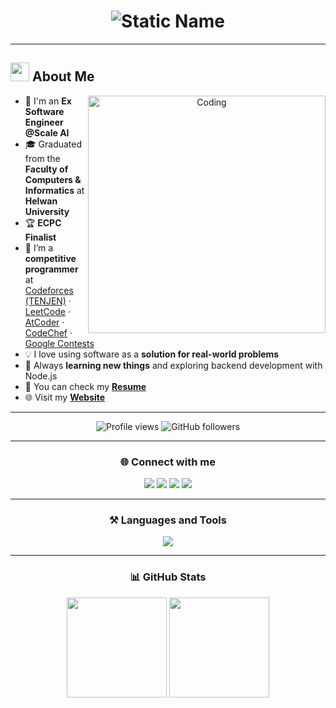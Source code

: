 <h1 align="center">
  <img src="https://readme-typing-svg.herokuapp.com?font=Rubik+Glitch&size=40&duration=1&pause=99999&color=F7C325&center=true&vCenter=true&width=700&height=70&lines=Hi+...+I'm+Ahmad+Ramadan+👋" alt="Static Name" />
</h1>

---

## <img src="https://media.giphy.com/media/hvRJCLFzcasrR4ia7z/giphy.gif" width="30"> About Me  

<p align="center">
  <img align="right" src="https://cdn.dribbble.com/users/1162077/screenshots/3848914/programmer.gif" alt="Coding" width="380"/>
</p>

- 💼 I'm an **Ex Software Engineer @Scale AI**  
- 🎓 Graduated from the **Faculty of Computers & Informatics** at **Helwan University**  
- 🏆 **ECPC Finalist**  
- 🧩 I’m a **competitive programmer** at  
  [Codeforces (TENJEN)](https://codeforces.com/profile/TENJEN) ·  
  [LeetCode](https://leetcode.com/tenjen) ·  
  [AtCoder](https://atcoder.jp) ·  
  [CodeChef](https://www.codechef.com) ·  
  [Google Contests](https://codingcompetitions.withgoogle.com/)  
- 💡 I love using software as a **solution for real-world problems**  
- 🌱 Always **learning new things** and exploring backend development with Node.js  
- 📝 You can check my **[Resume](./Ahmad_Full_Stack.pdf)**  
- 🌐 Visit my **[Website](https://protoflio-liart.vercel.app/)**  

---

<p align="center">
  <img src="https://komarev.com/ghpvc/?username=ahmadramadan74&label=Profile%20views&color=blueviolet&style=flat" alt="Profile views" />
  <img src="https://img.shields.io/github/followers/ahmadramadan74?label=Followers&style=social" alt="GitHub followers" />
</p>

---

<h3 align="center">🌐 Connect with me</h3>
<p align="center">
  <a href="https://twitter.com/rmdn7_7" target="blank"><img src="https://img.shields.io/badge/Twitter-1DA1F2?style=for-the-badge&logo=twitter&logoColor=white"/></a>
  <a href="https://linkedin.com/in/ahmad-elemam-dev" target="blank"><img src="https://img.shields.io/badge/LinkedIn-0077B5?style=for-the-badge&logo=linkedin&logoColor=white"/></a>
  <a href="https://codeforces.com/profile/TENJEN" target="blank"><img src="https://img.shields.io/badge/Codeforces-445f9d?style=for-the-badge&logo=codeforces&logoColor=white"/></a>
  <a href="https://www.leetcode.com/tenjen" target="blank"><img src="https://img.shields.io/badge/LeetCode-F89F1B?style=for-the-badge&logo=leetcode&logoColor=white"/></a>
</p>

---

<h3 align="center">⚒️ Languages and Tools</h3>
<p align="center"> 
  <img src="https://skillicons.dev/icons?i=react,tailwind,ts,js,html,css,bootstrap,nodejs,express,mongodb,mysql,java,cpp,c,linux,docker,graphql,git" />
</p>

---

<h3 align="center">📊 GitHub Stats</h3>
<p align="center">
  <img src="https://github-readme-stats.vercel.app/api?username=ahmadramadan74&show_icons=true&theme=tokyonight" height="160"/>
  <img src="https://github-readme-stats.vercel.app/api/top-langs?username=ahmadramadan74&show_icons=true&locale=en&layout=compact&theme=tokyonight" height="160"/>
</p>
